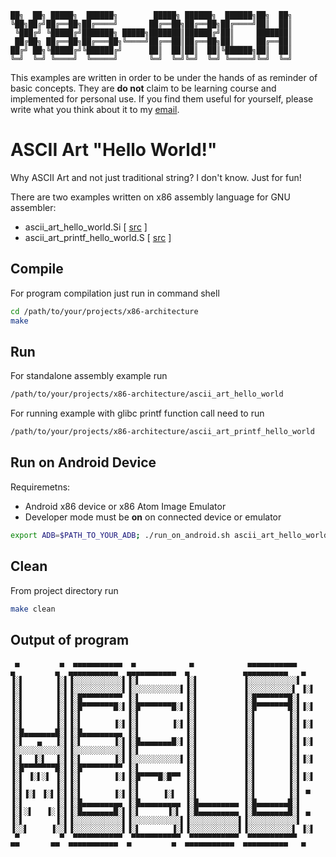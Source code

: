 
    ██╗  ██╗ █████╗  ██████╗        █████╗ ██████╗  ██████╗██╗  ██╗
    ╚██╗██╔╝██╔══██╗██╔════╝       ██╔══██╗██╔══██╗██╔════╝██║  ██║
     ╚███╔╝ ╚█████╔╝███████╗ █████╗███████║██████╔╝██║     ███████║
     ██╔██╗ ██╔══██╗██╔═══██╗╚════╝██╔══██║██╔══██╗██║     ██╔══██║
    ██╔╝ ██╗╚█████╔╝╚██████╔╝      ██║  ██║██║  ██║╚██████╗██║  ██║
    ╚═╝  ╚═╝ ╚════╝  ╚═════╝       ╚═╝  ╚═╝╚═╝  ╚═╝ ╚═════╝╚═╝  ╚═╝

This examples are written in order to be under the hands of as reminder of basic concepts.
They are **do not** claim to be learning course and implemented for personal use. If
you find them useful for yourself, please write what you think about it to my [email][1].

# ASCII Art "Hello World!"

Why ASCII Art and not just traditional string? I don't know. Just for fun!

There are two examples written on x86 assembly language for GNU assembler:

* ascii_art_hello_world.Si [ [src][2] ]
* ascii_art_printf_hello_world.S [ [src][3] ]

## Compile

For program compilation just run in command shell

```Bash
cd /path/to/your/projects/x86-architecture
make
```

## Run

For standalone assembly example run

```Bash
/path/to/your/projects/x86-architecture/ascii_art_hello_world
```

For running example with glibc printf function call need to run

```Bash
/path/to/your/projects/x86-architecture/ascii_art_printf_hello_world
```
## Run on Android Device

Requiremetns:

* Android x86 device or x86 Atom Image Emulator
* Developer mode must be **on** on connected device or emulator


```Bash
export ADB=$PATH_TO_YOUR_ADB; ./run_on_android.sh ascii_art_hello_world
```

## Clean

From project directory run

```bash
make clean
```

## Output of program

     ▄         ▄  ▄▄▄▄▄▄▄▄▄▄▄  ▄            ▄            ▄▄▄▄▄▄▄▄▄▄▄       ▄         ▄  ▄▄▄▄▄▄▄▄▄▄▄  ▄▄▄▄▄▄▄▄▄▄▄  ▄            ▄▄▄▄▄▄▄▄▄▄   ▄
    ▐░▌       ▐░▌▐░░░░░░░░░░░▌▐░▌          ▐░▌          ▐░░░░░░░░░░░▌     ▐░▌       ▐░▌▐░░░░░░░░░░░▌▐░░░░░░░░░░░▌▐░▌          ▐░░░░░░░░░░▌ ▐░▌
    ▐░▌       ▐░▌▐░█▀▀▀▀▀▀▀▀▀ ▐░▌          ▐░▌          ▐░█▀▀▀▀▀▀▀█░▌     ▐░▌       ▐░▌▐░█▀▀▀▀▀▀▀█░▌▐░█▀▀▀▀▀▀▀█░▌▐░▌          ▐░█▀▀▀▀▀▀▀█░▌▐░▌
    ▐░▌       ▐░▌▐░▌          ▐░▌          ▐░▌          ▐░▌       ▐░▌     ▐░▌       ▐░▌▐░▌       ▐░▌▐░▌       ▐░▌▐░▌          ▐░▌       ▐░▌▐░▌
    ▐░█▄▄▄▄▄▄▄█░▌▐░█▄▄▄▄▄▄▄▄▄ ▐░▌          ▐░▌          ▐░▌       ▐░▌     ▐░▌   ▄   ▐░▌▐░▌       ▐░▌▐░█▄▄▄▄▄▄▄█░▌▐░▌          ▐░▌       ▐░▌▐░▌
    ▐░░░░░░░░░░░▌▐░░░░░░░░░░░▌▐░▌          ▐░▌          ▐░▌       ▐░▌     ▐░▌  ▐░▌  ▐░▌▐░▌       ▐░▌▐░░░░░░░░░░░▌▐░▌          ▐░▌       ▐░▌▐░▌
    ▐░█▀▀▀▀▀▀▀█░▌▐░█▀▀▀▀▀▀▀▀▀ ▐░▌          ▐░▌          ▐░▌       ▐░▌     ▐░▌ ▐░▌░▌ ▐░▌▐░▌       ▐░▌▐░█▀▀▀▀█░█▀▀ ▐░▌          ▐░▌       ▐░▌▐░▌
    ▐░▌       ▐░▌▐░▌          ▐░▌          ▐░▌          ▐░▌       ▐░▌     ▐░▌▐░▌ ▐░▌▐░▌▐░▌       ▐░▌▐░▌     ▐░▌  ▐░▌          ▐░▌       ▐░▌ ▀
    ▐░▌       ▐░▌▐░█▄▄▄▄▄▄▄▄▄ ▐░█▄▄▄▄▄▄▄▄▄ ▐░█▄▄▄▄▄▄▄▄▄ ▐░█▄▄▄▄▄▄▄█░▌     ▐░▌░▌   ▐░▐░▌▐░█▄▄▄▄▄▄▄█░▌▐░▌      ▐░▌ ▐░█▄▄▄▄▄▄▄▄▄ ▐░█▄▄▄▄▄▄▄█░▌ ▄
    ▐░▌       ▐░▌▐░░░░░░░░░░░▌▐░░░░░░░░░░░▌▐░░░░░░░░░░░▌▐░░░░░░░░░░░▌     ▐░░▌     ▐░░▌▐░░░░░░░░░░░▌▐░▌       ▐░▌▐░░░░░░░░░░░▌▐░░░░░░░░░░▌ ▐░▌
     ▀         ▀  ▀▀▀▀▀▀▀▀▀▀▀  ▀▀▀▀▀▀▀▀▀▀▀  ▀▀▀▀▀▀▀▀▀▀▀  ▀▀▀▀▀▀▀▀▀▀▀       ▀▀       ▀▀  ▀▀▀▀▀▀▀▀▀▀▀  ▀         ▀  ▀▀▀▀▀▀▀▀▀▀▀  ▀▀▀▀▀▀▀▀▀▀   ▀


[1]: mailto://keyfour13@gmail.com  "Aleksandr Karpov keyfour13@gmail.com"
[2]: ascii_art_hello_world.S "Source"
[3]: ascii_art_printf_hello_world.S "Source"
